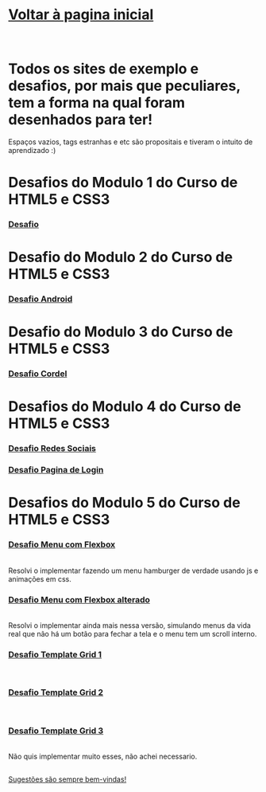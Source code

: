 <h1><a href="https://phcastello.github.io">Voltar à pagina inicial</a></h1>
<br>
<h1>Todos os sites de exemplo e desafios, por mais que peculiares, tem a forma na qual foram desenhados para ter!</h1>
<p>Espaços vazios, tags estranhas e etc são propositais e tiveram o intuito de aprendizado :)</p>
<h1>Desafios do <strong>Modulo 1</strong> do Curso de HTML5 e CSS3</h1>
<p>
  <h3><a href="https://phcastello.github.io/CursoHTML-CSS/Modulo1/Desafio1/index.html" target="_blank">Desafio</a></h3>
</p>

<h1>Desafio do <strong>Modulo 2</strong> do Curso de HTML5 e CSS3</h1>
<p>
  <h3><a href="https://phcastello.github.io/CursoHTML-CSS/Modulo2/Desafio/index.html" target="_blank">Desafio Android</a></h3>
</p>

<h1>Desafio do <strong>Modulo 3</strong> do Curso de HTML5 e CSS3</h1>
<p>
  <h3><a href="https://phcastello.github.io/CursoHTML-CSS/Modulo3/DesafioCordel/index.html" target="_blank">Desafio Cordel</a></h3>
</p>

<h1>Desafios do <strong>Modulo 4</strong> do Curso de HTML5 e CSS3</h1>
<p>
  <h3><a href="https://phcastello.github.io/CursoHTML-CSS/Modulo4/DesafioMidiasSociais/index.html" target="_blank">Desafio Redes Sociais</a></h3>
</p>
<p>
  <h3><a href="https://phcastello.github.io/CursoHTML-CSS/Modulo4/DesafioTelaLogin/index.html" target="_blank">Desafio Pagina de Login</a></h3>
</p>

<h1>Desafios do <strong>Modulo 5</strong> do Curso de HTML5 e CSS3</h1>
<p>
  <h3><a href="https://phcastello.github.io/CursoHTML-CSS/Modulo5/Flexbox/menuFlexbox/index.html" target="_blank">Desafio Menu com Flexbox</a></h3><br>
  Resolvi o implementar fazendo um menu hamburger de verdade usando js e animações em css.
</p>
<p>
  <h3><a href="https://phcastello.github.io/CursoHTML-CSS/Modulo5/Flexbox/menuFlexbox2/index.html" target="_blank">Desafio Menu com Flexbox alterado</a></h3><br>
  Resolvi o implementar ainda mais nessa versão, simulando menus da vida real que não há um botão para fechar a tela e o menu tem um scroll interno.
</p>

<p>
  <h3><a href="https://phcastello.github.io/CursoHTML-CSS/Modulo5/GridLayout/desafioGrid1/index.html" target="_blank">Desafio Template Grid 1</a></h3><br>
  <h3><a href="https://phcastello.github.io/CursoHTML-CSS/Modulo5/GridLayout/desafioGrid2/index.html" target="_blank">Desafio Template Grid 2</a></h3><br>
  <h3><a href="https://phcastello.github.io/CursoHTML-CSS/Modulo5/GridLayout/desafioGrid3/index.html"
  target="_blank">Desafio Template Grid 3</a></h3><br>
  Não quis implementar muito esses, não achei necessario.
</p>

<h2>
  <h3><a href="#" onclick="window.open('https://mail.google.com/mail/?view=cm&fs=1&to=contato.pedrocastello@gmail.com&su=Sujestoes%20para%20Pedro%20Castello', '_blank'); return false;"></h3>
    Sugestões são sempre bem-vindas!
  </a>
</h2>
